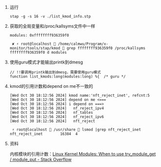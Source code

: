 1. 运行

   ```
   stap -g -s 16 -v ./list_kmod_info.stp
   ```

2. 获取的全局变量和/proc/kallsyms文件中一样

   ```
   modules: 0xffffffff936359f0
   
    ✘ ⚡ root@localhost  /home/calmwu/Program/x-monitor/tools/stap/kmod  grep ffffffff936359f0 /proc/kallsyms 
   ffffffff936359f0 d modules
   ```

3. 使用guru模式才能输出printk到dmesg

   ```
   // !!要调用printk输出到dmesg，需要使用guru模式
   function list_kmods:long(modules:long) %{  /* guru */
   ```

4. kmod的引用计数和depend on me不一致的

   ```
   [Wed Oct 30 18:12:56 2024] kmod name:'nft_reject_inet', refcnt:5
   [Wed Oct 30 18:12:56 2024] depend on me <===
   [Wed Oct 30 18:12:56 2024] i depend on ===>
   [Wed Oct 30 18:12:56 2024] 	nf_reject_ipv4
   [Wed Oct 30 18:12:56 2024] 	nf_tables
   [Wed Oct 30 18:12:56 2024] 	nf_reject_ipv6
   [Wed Oct 30 18:12:56 2024] 	nft_reject
   ```

   ```
    ⚡ root@localhost  /usr/share  lsmod |grep nft_reject_inet
   nft_reject_inet        16384  4
   ```

5. 资料

   内核模块的引用计数：[Linux Kernel Modules: When to use try_module_get / module_put - Stack Overflow](https://stackoverflow.com/questions/1741415/linux-kernel-modules-when-to-use-try-module-get-module-put)

   
